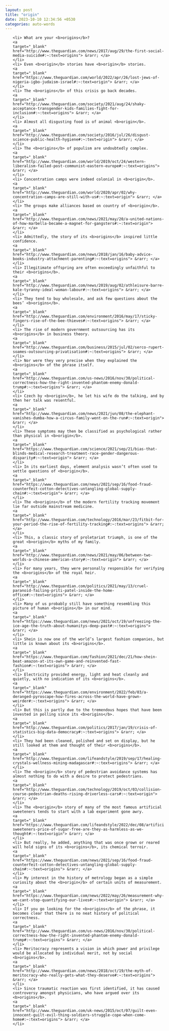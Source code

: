 ```yaml
---
layout: post
title: "origin"
date: 2023-10-10 12:34:56 +0530
categories: auto-words
---
```

<ol>

    <li> What are your <b>origins</b>?
    <a 
    target="_blank" 
    href="http://www.theguardian.com/news/2017/aug/29/the-first-social-media-suicide#:~:text=origins"> &rarr; </a>
    </li>
    <li> Even <b>origin</b> stories have <b>origin</b> stories.
    <a 
    target="_blank" 
    href="https://www.theguardian.com/world/2022/apr/26/lost-jews-of-nigeria-igbo-judaism-israel#:~:text=origin"> &rarr; </a>
    </li>
    <li> The <b>origins</b> of this crisis go back decades.
    <a 
    target="_blank" 
    href="http://www.theguardian.com/society/2021/aug/24/shaky-acceptance-transgender-kids-families-fight-for-inclusion#:~:text=origins"> &rarr; </a>
    </li>
    <li> Almost all disgusting food is of animal <b>origin</b>.
    <a 
    target="_blank" 
    href="http://www.theguardian.com/society/2016/jul/26/disgust-science-public-health-hygiene#:~:text=origin"> &rarr; </a>
    </li>
    <li> The <b>origins</b> of populism are undoubtedly complex.
    <a 
    target="_blank" 
    href="http://www.theguardian.com/world/2019/oct/24/western-liberalism-failed-post-communist-eastern-europe#:~:text=origins"> &rarr; </a>
    </li>
    <li> Concentration camps were indeed colonial in <b>origin</b>.
    <a 
    target="_blank" 
    href="http://www.theguardian.com/world/2020/apr/02/why-concentration-camps-are-still-with-us#:~:text=origin"> &rarr; </a>
    </li>
    <li> The groups make alliances based on country of <b>origin</b>.
    <a 
    target="_blank" 
    href="http://www.theguardian.com/news/2021/may/20/a-united-nations-of-how-marbella-became-a-magnet-for-gangsters#:~:text=origin"> &rarr; </a>
    </li>
    <li> Admittedly, the story of its <b>origins</b> inspired little confidence.
    <a 
    target="_blank" 
    href="http://www.theguardian.com/news/2018/jan/16/baby-advice-books-industry-attachment-parenting#:~:text=origins"> &rarr; </a>
    </li>
    <li> Illegitimate offspring are often exceedingly unfaithful to their <b>origins</b>.
    <a 
    target="_blank" 
    href="http://www.theguardian.com/news/2019/aug/02/athleisure-barre-kale-tyranny-ideal-woman-labour#:~:text=origins"> &rarr; </a>
    </li>
    <li> They tend to buy wholesale, and ask few questions about the bees’ <b>origins</b>.
    <a 
    target="_blank" 
    href="http://www.theguardian.com/environment/2016/may/17/sticky-fingers-rise-of-the-bee-thieves#:~:text=origins"> &rarr; </a>
    </li>
    <li> The rise of modern government outsourcing has its <b>origins</b> in business theory.
    <a 
    target="_blank" 
    href="http://www.theguardian.com/business/2015/jul/02/serco-rupert-soames-outsourcing-privatisation#:~:text=origins"> &rarr; </a>
    </li>
    <li> Nor were they very precise when they explained the <b>origins</b> of the phrase itself.
    <a 
    target="_blank" 
    href="http://www.theguardian.com/us-news/2016/nov/30/political-correctness-how-the-right-invented-phantom-enemy-donald-trump#:~:text=origins"> &rarr; </a>
    </li>
    <li> Czech by <b>origin</b>, he let his wife do the talking, and by then her talk was resentful.
    <a 
    target="_blank" 
    href="http://www.theguardian.com/news/2021/jun/08/the-elephant-vanishes-dumba-how-a-circus-family-went-on-the-run#:~:text=origin"> &rarr; </a>
    </li>
    <li> These symptoms may then be classified as psychological rather than physical in <b>origin</b>.
    <a 
    target="_blank" 
    href="https://www.theguardian.com/science/2021/sep/21/bias-that-blinds-medical-research-treatment-race-gender-dangerous-disparity#:~:text=origin"> &rarr; </a>
    </li>
    <li> In its earliest days, element analysis wasn’t often used to settle questions of <b>origin</b>.
    <a 
    target="_blank" 
    href="https://www.theguardian.com/news/2021/sep/16/food-fraud-counterfeit-cotton-detectives-untangling-global-supply-chain#:~:text=origin"> &rarr; </a>
    </li>
    <li> The <b>origins</b> of the modern fertility tracking movement lie far outside mainstream medicine.
    <a 
    target="_blank" 
    href="http://www.theguardian.com/technology/2016/mar/23/fitbit-for-your-period-the-rise-of-fertility-tracking#:~:text=origins"> &rarr; </a>
    </li>
    <li> This, a classic story of proletariat triumph, is one of the great <b>origin</b> myths of my family.
    <a 
    target="_blank" 
    href="http://www.theguardian.com/news/2021/may/06/between-two-worlds-a-chinese-american-story#:~:text=origin"> &rarr; </a>
    </li>
    <li> For many years, they were personally responsible for verifying the <b>origins</b> of the royal heir.
    <a 
    target="_blank" 
    href="http://www.theguardian.com/politics/2021/may/13/cruel-paranoid-failing-priti-patel-inside-the-home-office#:~:text=origins"> &rarr; </a>
    </li>
    <li> Many of us probably still have something resembling this picture of human <b>origins</b> in our mind.
    <a 
    target="_blank" 
    href="https://www.theguardian.com/news/2021/oct/19/unfreezing-the-ice-age-the-truth-about-humanitys-deep-past#:~:text=origins"> &rarr; </a>
    </li>
    <li> Shein is now one of the world’s largest fashion companies, but little is known about its <b>origins</b>.
    <a 
    target="_blank" 
    href="https://www.theguardian.com/fashion/2021/dec/21/how-shein-beat-amazon-at-its-own-game-and-reinvented-fast-fashion#:~:text=origins"> &rarr; </a>
    </li>
    <li> Electricity provided energy, light and heat cleanly and quietly, with no indication of its <b>origins</b>.
    <a 
    target="_blank" 
    href="https://www.theguardian.com/environment/2022/feb/03/a-deranged-pyroscape-how-fires-across-the-world-have-grown-weirder#:~:text=origins"> &rarr; </a>
    </li>
    <li> But this is partly due to the tremendous hopes that have been invested in polling since its <b>origins</b>.
    <a 
    target="_blank" 
    href="http://www.theguardian.com/politics/2017/jan/19/crisis-of-statistics-big-data-democracy#:~:text=origins"> &rarr; </a>
    </li>
    <li> They had been cleaned, polished and set on display, but he still looked at them and thought of their <b>origins</b>.
    <a 
    target="_blank" 
    href="http://www.theguardian.com/lifeandstyle/2019/sep/17/healing-crystals-wellness-mining-madagascar#:~:text=origins"> &rarr; </a>
    </li>
    <li> The <b>origin</b> story of pedestrian avoidance systems has almost nothing to do with a desire to protect pedestrians.
    <a 
    target="_blank" 
    href="http://www.theguardian.com/technology/2019/oct/03/collision-course-pedestrian-deaths-rising-driverless-cars#:~:text=origin"> &rarr; </a>
    </li>
    <li> The <b>origin</b> story of many of the most famous artificial sweeteners tends to start with a lab experiment gone awry.
    <a 
    target="_blank" 
    href="https://www.theguardian.com/lifeandstyle/2022/dec/08/artificial-sweeteners-price-of-sugar-free-are-they-as-harmless-as-we-thought#:~:text=origin"> &rarr; </a>
    </li>
    <li> But really, he added, anything that was once grown or reared will hold signs of its <b>origins</b>, its chemical terroir.
    <a 
    target="_blank" 
    href="https://www.theguardian.com/news/2021/sep/16/food-fraud-counterfeit-cotton-detectives-untangling-global-supply-chain#:~:text=origins"> &rarr; </a>
    </li>
    <li> My interest in the history of metrology began as a simple curiosity about the <b>origin</b> of certain units of measurement.
    <a 
    target="_blank" 
    href="https://www.theguardian.com/news/2022/may/26/measurement-why-we-cant-stop-quantifying-our-lives#:~:text=origin"> &rarr; </a>
    </li>
    <li> If you go looking for the <b>origins</b> of the phrase, it becomes clear that there is no neat history of political correctness.
    <a 
    target="_blank" 
    href="http://www.theguardian.com/us-news/2016/nov/30/political-correctness-how-the-right-invented-phantom-enemy-donald-trump#:~:text=origins"> &rarr; </a>
    </li>
    <li> Meritocracy represents a vision in which power and privilege would be allocated by individual merit, not by social <b>origins</b>.
    <a 
    target="_blank" 
    href="http://www.theguardian.com/news/2018/oct/19/the-myth-of-meritocracy-who-really-gets-what-they-deserve#:~:text=origins"> &rarr; </a>
    </li>
    <li> Since traumatic reaction was first identified, it has caused controversy amongst physicians, who have argued over its <b>origins</b>.
    <a 
    target="_blank" 
    href="http://www.theguardian.com/uk-news/2015/oct/07/guilt-even-innocent-guilt-evil-thing-soldiers-struggle-cope-when-come-home#:~:text=origins"> &rarr; </a>
    </li>